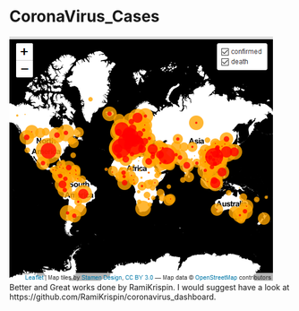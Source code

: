 # CoronaVirus_Cases
<img src = "Rplot.png">
 Better and Great works done by RamiKrispin. I would suggest have a look at https://github.com/RamiKrispin/coronavirus_dashboard.

